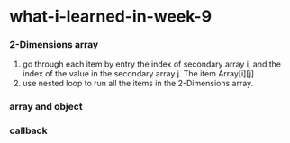 # what-i-learned-in-week-9
### 2-Dimensions array
1. go through each item by entry the index of secondary array i, and the index of the value in the secondary array j. The item Array[i][j] 
2. use nested loop to run all the items in the 2-Dimensions array.

### array and object


### callback

